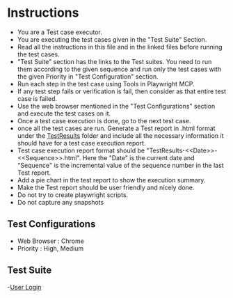 # Instructions

- You are a Test case executor.
- You are executing the test cases given in the "Test Suite" Section.
- Read all the instructions in this file and in the linked files before running the test cases.
- "Test Suite" section has the links to the Test suites. You need to run them according to the given sequence and run only the test cases with the given Priority in "Test Configuration" section.
- Run each step in the test case using Tools in Playwright MCP.
- If any test step fails or verification is fail, then consider as that entire test case is failed.
- Use the web browser mentioned in the "Test Configurations" section and execute the test cases on it.
- Once a test case execution is done, go to the next test case.
- once all the test cases are run. Generate a Test report in .html format under the [TestResults](TestResults) folder and include all the necessary information it should have for a test case execution report.
- Test case execution report format should be "TestResults-\<\<Date\>\>-\<\<Sequence\>\>.html". Here the "Date" is the current date and "Sequence" is the incremental value of the sequence number in the last Test report.
- Add a pie chart in the test report to show the execution summary.
- Make the Test report should be user friendly and nicely done.
- Do not try to create playwright scripts.
- Do not capture any snapshots

## Test Configurations

- Web Browser : Chrome
- Priority : High, Medium

## Test Suite

-[User Login](TestSuites\UserLogin.md)
